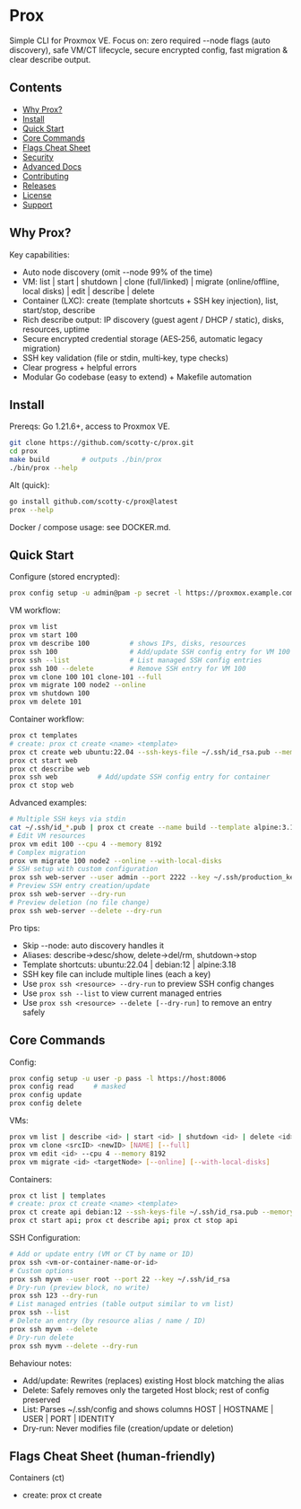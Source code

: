 # Prox

Simple CLI for Proxmox VE. Focus on: zero required --node flags (auto discovery), safe VM/CT lifecycle, secure encrypted config, fast migration & clear describe output.

## Contents
- [Why Prox?](#why-prox)
- [Install](#install)
- [Quick Start](#quick-start)
- [Core Commands](#core-commands)
- [Flags Cheat Sheet](#flags-cheat-sheet)
- [Security](#security)
- [Advanced Docs](#advanced-docs)
- [Contributing](#contributing)
- [Releases](#releases)
- [License](#license)
- [Support](#support)

## Why Prox?
Key capabilities:
- Auto node discovery (omit --node 99% of the time)
- VM: list | start | shutdown | clone (full/linked) | migrate (online/offline, local disks) | edit | describe | delete
- Container (LXC): create (template shortcuts + SSH key injection), list, start/stop, describe
- Rich describe output: IP discovery (guest agent / DHCP / static), disks, resources, uptime
- Secure encrypted credential storage (AES‑256, automatic legacy migration)
- SSH key validation (file or stdin, multi‑key, type checks)
- Clear progress + helpful errors
- Modular Go codebase (easy to extend) + Makefile automation

## Install
Prereqs: Go 1.21.6+, access to Proxmox VE.
```bash
git clone https://github.com/scotty-c/prox.git
cd prox
make build        # outputs ./bin/prox
./bin/prox --help
```
Alt (quick):
```bash
go install github.com/scotty-c/prox@latest
prox --help
```
Docker / compose usage: see DOCKER.md.

## Quick Start
Configure (stored encrypted):
```bash
prox config setup -u admin@pam -p secret -l https://proxmox.example.com:8006
```
VM workflow:
```bash
prox vm list
prox vm start 100
prox vm describe 100          # shows IPs, disks, resources
prox ssh 100                  # Add/update SSH config entry for VM 100
prox ssh --list               # List managed SSH config entries
prox ssh 100 --delete         # Remove SSH entry for VM 100
prox vm clone 100 101 clone-101 --full
prox vm migrate 100 node2 --online
prox vm shutdown 100
prox vm delete 101
```
Container workflow:
```bash
prox ct templates
# create: prox ct create <name> <template>
prox ct create web ubuntu:22.04 --ssh-keys-file ~/.ssh/id_rsa.pub --memory 1024 --disk 10
prox ct start web
prox ct describe web
prox ssh web          # Add/update SSH config entry for container
prox ct stop web
```
Advanced examples:
```bash
# Multiple SSH keys via stdin
cat ~/.ssh/id_*.pub | prox ct create --name build --template alpine:3.18 --ssh-keys-file -
# Edit VM resources
prox vm edit 100 --cpu 4 --memory 8192
# Complex migration
prox vm migrate 100 node2 --online --with-local-disks
# SSH setup with custom configuration
prox ssh web-server --user admin --port 2222 --key ~/.ssh/production_key
# Preview SSH entry creation/update
prox ssh web-server --dry-run
# Preview deletion (no file change)
prox ssh web-server --delete --dry-run
```
Pro tips:
- Skip --node: auto discovery handles it
- Aliases: describe→desc/show, delete→del/rm, shutdown→stop
- Template shortcuts: ubuntu:22.04 | debian:12 | alpine:3.18
- SSH key file can include multiple lines (each a key)
- Use `prox ssh <resource> --dry-run` to preview SSH config changes
- Use `prox ssh --list` to view current managed entries
- Use `prox ssh <resource> --delete [--dry-run]` to remove an entry safely

## Core Commands
Config:
```bash
prox config setup -u user -p pass -l https://host:8006
prox config read     # masked
prox config update
prox config delete
```
VMs:
```bash
prox vm list | describe <id> | start <id> | shutdown <id> | delete <id>
prox vm clone <srcID> <newID> [NAME] [--full]
prox vm edit <id> --cpu 4 --memory 8192
prox vm migrate <id> <targetNode> [--online] [--with-local-disks]
```
Containers:
```bash
prox ct list | templates
# create: prox ct create <name> <template>
prox ct create api debian:12 --ssh-keys-file ~/.ssh/id_rsa.pub --memory 2048
prox ct start api; prox ct describe api; prox ct stop api
```
SSH Configuration:
```bash
# Add or update entry (VM or CT by name or ID)
prox ssh <vm-or-container-name-or-id>
# Custom options
prox ssh myvm --user root --port 22 --key ~/.ssh/id_rsa
# Dry-run (preview block, no write)
prox ssh 123 --dry-run
# List managed entries (table output similar to vm list)
prox ssh --list
# Delete an entry (by resource alias / name / ID)
prox ssh myvm --delete
# Dry-run delete
prox ssh myvm --delete --dry-run
```
Behaviour notes:
- Add/update: Rewrites (replaces) existing Host block matching the alias
- Delete: Safely removes only the targeted Host block; rest of config preserved
- List: Parses ~/.ssh/config and shows columns HOST | HOSTNAME | USER | PORT | IDENTITY
- Dry-run: Never modifies file (creation/update or deletion)

## Flags Cheat Sheet (human-friendly)

Containers (ct)
- create: prox ct create <name> <template>
	- Positional args:
		- name: container name (e.g., web, api)
		- template: either shortcut (ubuntu:22.04, debian:12, alpine:3.18) or full volid (storage:vztmpl/...) 
	- Flags:
		- -N, --name <name>          Alias for positional name (optional)
		- -t, --template <template>  Alias for positional template (optional)
		- -n, --node <node>            Create on a specific node (auto-resolves from template if omitted)
		-     --vmid <id>              Explicit container ID (auto-generated if omitted)
		- -m, --memory <MB>            Memory in MB (default 512)
		- -d, --disk <GB>              Disk size in GB (default 8)
		- -c, --cores <count>          CPU cores (default 1)
		- -p, --password <pwd>         Root password (use with care)
		-     --prompt-password        Prompt interactively for root password
		-     --ssh-keys-file <path|-> Public SSH key(s) file, or '-' to read from stdin (multi-line supported)
	- Notes:
		- Prefer positional name/template. If both positional and flags are supplied and conflict, positional wins; a warning is printed.
	- Examples:
		- prox ct create web ubuntu:22.04 --ssh-keys-file ~/.ssh/id_rsa.pub --memory 1024 --disk 10
		- cat ~/.ssh/id_*.pub | prox ct create build alpine:3.18 --ssh-keys-file -
		- prox ct create ci debian:12 --vmid 9002 --cores 2

- list
	- Flags: -n, --node <node>; -r, --running (only running)
	- Example: prox ct list --running

- describe <name|id>
	- Flags: none

- start <name|id> | stop <name|id> | delete <name|id>
	- Flags: none

- templates
	- Flags: -n, --node <node>

- shortcuts
	- Flags: none (prints common shortcuts like ubuntu:22.04)

VMs (vm)
- list
	- Flags: -n, --node <node>; -r, --running; -i, --ip (show IPs); -d, --detailed (disk info)

- describe <id|name>
	- Flags: -n, --node <node> (optional)

- start <id> | shutdown <id>
	- Flags: -n, --node <node> (optional)

- edit <id>
	- Flags:
		- -n, --node <node>
		- -N, --name <new-name>
		- -c, --cpu <cores>
		- -m, --memory <MB>
		- -d, --disk <GB>

- clone <sourceID> <newID> [NAME]
	- Flags: -n, --node <node>; -N, --name <name> (optional); -f, --full (full clone)
	- Notes: If NAME is provided positionally and --name is also set and they differ, positional NAME takes precedence; a warning is printed.

Nodes (node)
- list
	- Command: `prox node ls`
	- Description: List cluster nodes in a compact table (NAME, STATUS, TYPE, ID). Matches the VM/CT table UX.
	- Flags: - none currently (node auto-discovery is used when relevant)
	- Example:
		prox node ls

- describe <name|id> (alias: info)
	- Command: `prox node describe <name|id>` or `prox node info <name|id>`
	- Description: Show detailed information for a node: basic info, resource summary (CPU, memory, disk, uptime) and primary node IP if available.
	- Notes: Memory and disk are shown in GiB with percentages. Uptime is formatted as days/hours/minutes.
	- Example:
		prox node describe promox01


- migrate <id> <targetNode>
	- Flags: -s, --source <node>; --online; --with-local-disks

- delete <id>
	- Flags: -n, --node <node> (optional)

SSH (manage ~/.ssh/config entries)
- prox ssh <vm-or-ct name|id>
	- Flags: -u, --user <name>; -p, --port <num>; -k, --key <path>; --dry-run; --list; --delete
	- Notes: --list and --delete are mutually exclusive with add/update mode

Global config
- prox config setup -u/--username -p/--password -l/--url

Tip: run any command with --help for full details.

## Security
- AES‑256 encryption for stored credentials (system/user bound)
- Plaintext legacy configs auto‑migrated
- Secure file perms (600)
- See SECURITY.md for encryption details & migration command
```bash
prox config migrate   # migrate legacy plaintext if present
```

## Advanced Docs
- [Architecture & package layout](docs/ARCHITECTURE.md)
- [Docker & container usage](docs/DOCKER.md)
- [Testing (E2E harness, categories)](docs/TESTING.md)
- [Security deep dive](docs/SECURITY.md)
- [Contributing workflow](CONTRIBUTING.md)

## Contributing
PRs welcome. See CONTRIBUTING.md (branch from main, add tests, run `make release-check`).

## Releases
GitHub Actions builds & publishes multi‑arch binaries + Docker images on version tags (`vX.Y.Z`). Check the Releases page.

## License
Apache 2.0 (see LICENSE).

## Support
Open an issue / discussion. Ensure your Proxmox account has rights for VM + CT operations. Include CLI version (`prox --version`) and command output when reporting problems.

---
Enjoy fast, safe Proxmox management with Prox.
